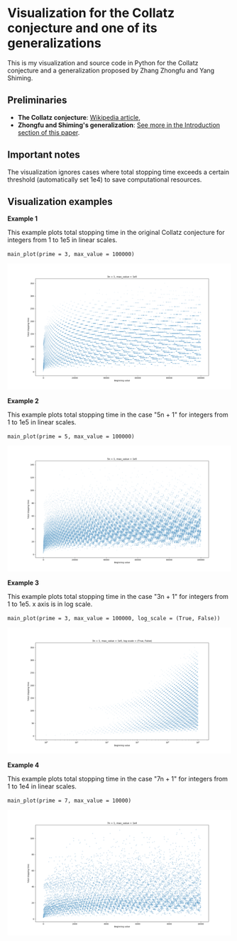 # Visualization for the Collatz conjecture and one of its generalizations

This is my visualization and source code in Python for the Collatz conjecture and a generalization proposed by Zhang Zhongfu and Yang Shiming. 

## Preliminaries

- **The Collatz conjecture**: [Wikipedia article],
- **Zhongfu and Shiming's generalization**: [See more in the Introduction section of this paper].

## Important notes
The visualization ignores cases where total stopping time exceeds a certain threshold (automatically set 1e4) to save computational resources.

## Visualization examples

**Example 1**

This example plots total stopping time in the original Collatz conjecture for integers from 1 to 1e5 in linear scales.

`main_plot(prime = 3, max_value = 100000)`

![ex1](Examples/ex1.png)

**Example 2**

This example plots total stopping time in the case "5n + 1" for integers from 1 to 1e5 in linear scales.

`main_plot(prime = 5, max_value = 100000)`

![ex2](Examples/ex2.png)

**Example 3**

This example plots total stopping time in the case "3n + 1" for integers from 1 to 1e5. x axis is in log scale.

`main_plot(prime = 3, max_value = 100000, log_scale = (True, False))`

![ex3](Examples/ex3.png)

**Example 4**

This example plots total stopping time in the case "7n + 1" for integers from 1 to 1e4 in linear scales.

`main_plot(prime = 7, max_value = 10000)`

![ex4](Examples/ex4.png)

[Wikipedia article]: https://en.wikipedia.org/wiki/Collatz_conjecture
[See more in the Introduction section of this paper]: http://web.mit.edu/rsi/www/pdfs/papers/2004/2004-lesjohn.pdf
